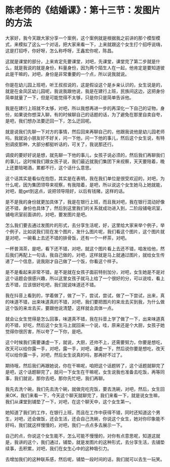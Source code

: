 # 陈老师的《结婚课》：第十三节：发图片的方法

大家好，我今天跟大家分享一个案例，这个案例就是根据我之前讲的那个模型模式，来模拟了这么一个对话，把大家来看一下，上来就跟这个女生打个招呼说嗨，这是打招呼，你好呀，怎么称呼呀，王鑫宏你呢，陈昌。

这就是课堂的部分，上来肯定先要课堂，对吧，先课堂，课堂完了第二步就是什么，就是我说的就是身份，料量身份，因为两个陌生人在一起，他肯定是要知道彼此是干嘛的，对吧，身份是非常重要的一个点，所以说我就说。

你是在幼儿园上班吧，听王叔叔说的，这是假设这个是乡亲认识的，女生说是的，就是在金凤区幼儿园呢，我说我跟他说，我是在建行上班，民族间这边，这把身份简单就量了一下，但是可能觉得不太够，只是你只是简单告诉他。

我是在建行上班就不太够，对吧，所以我想再进一步的再深化一下自己的证物，身份，如果说你想深入聊，有的时候聊自己的话题的话，为了避免在那里自卖自夸，是吧，我们想办法要迂回一下，怎么迂回呢。

就是说我们先聊一下对方的事情，然后回来再聊自己的，他跟我说他是幼儿园老师吗，我就说小朋友好不好关，问一下他，问一下他的事儿，然后这个女生说，有特别调皮那种，大部分都挺听话的，可关了，我说那还行。

调皮的要好好说是想，就先聊一下他的事儿，女孩子说必须的，然后我们再聊我们的事儿，这时候我们跟女孩子说，我们最近就我们集团下来视察，天天要陪着，晚上还要陪喝酒，累都不行，这个话什么意思。

这个话其实是看似在抱怨，其实是在表明，我在我们单位是很受欢迎的，对吧，为什么呢，因为集团领导来视察，有我陪着，是吧，所以说这个女生她马上她就能，对吧，能get到这点，说把领导陪好，以后有钱赌，这样的话。

是不是我的身份就更加具体了，我是在银行上班，而且我对吧，我在银行混动好像还不错，身份也具体了，然后到这里我们的关系就成功进入到，二阶段铺电讯室，铺电讯室前面讲的，对吧，要发图片是吧。

怎么我们要去通过发图片的形式，去分享生活呢，好，这里给大家来举个例子，举个例子，比如说我们现在发个图片，发什么图片呢，我们看这个图片，这个图片就是对吧，一碗看上去还不错的排骨饭，还有一个一杯茶，对吧。

一杯普洱茶，是吧，看下还不错，对吧，就这个图片看上去还不错，咱发给他，然后我们再配上一句话，我自己做的，对吧，这样就是马上就通过图片，就给女生传递了一个信息，说我刚才自己做了一个饭，你看这个样子。

是不是看起来非常不错，是不是就在女孩子面前特别加分，对吧，女生她是不是对这个话题会很感兴趣，所以这里女孩子就马上给了一个很好的分，可以说哇，看上去不错，应该很好吃吧，我们就说味道还不错。

我在抖音上看到的，学着做了，做了一下，尝试，尝试，做了一下尝试，出来，真的味道不错，出来味道真的不错，对吧，我们要把图片的来龙去买到我，为什么做这个饭的来龙去买，要跟他说清楚，这样就会具体一点。

就会让女生觉得是怎么回事，味道真不错，我在抖音上学了做了一下，出来味道真的不错，好吃，然后这个女生马上就回来一个说，哇，原来还是个大厨，女孩子她觉得你很厉害，所以夸了一下你，是吧。

这个时候我们需要谦虚一下，就说，大厨，还帅不上，还需要努力，你要是想吃，改天可以给你露一手，对吧，露一手，对吧，谦虚一下，然后说你要是想吃，改天可以给你露一手，对吧，然后女生说真的吗，那再好不过了。

期待哦，然后我们再跟她说，你在干嘛呢，咱把这个话题转了，这个话题就聊完了是吧，这个话题聊完了，就问一下女生在干嘛呢，女生说我也准备去吃饭，再等同事，我们就说，那你去吧，那你先忙吧，我们再聊。

我先去洗个碗，我们先去洗个碗，就做完吃完饭，要去洗碗，对吧，然后，女生回来OK，我们来看一下，今天这个聊天就聊完了，我们来看一下，就是说女生嘛，我们从课堂到铺垫了一下，对吧，在这个聊天中，这个女生第一。

她知道了我们的工作，在银行上班，而且在工作中获得不错，同时还知道这个男生，对吧，还会做饭，还会生活，还会自己洗碗，你说这个女生，她对你印象能不好吗，我们就这样慢慢的，对吧，我们一点点多去展示一下。

自己的点，你说这个女生能不，怎么可能不慢慢的，对你有点意思呢，知道这就是，我讲的这个，我们通过，铺垫，就是发图片的这种形式，去分享生活，去铺垫续事，去积累，对吧，我们在女生心中的这种吸引力。

去增加我们的这种联系感，然后呢，铺垫一段时间的话，我们就可以去生一玩笑。